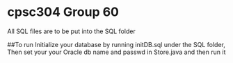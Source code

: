 # cpsc304 Group 60

All SQL files are to be put into the SQL folder


##To run
Initialize your database by running initDB.sql under the SQL folder, 
Then set your your Oracle db name and passwd in Store.java and then run it 